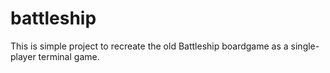 # battleship

This is simple project to recreate the old Battleship boardgame as a single-player terminal game.
